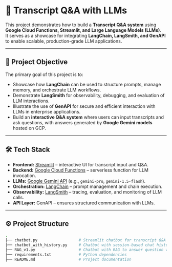# 📄 Transcript Q&A with LLMs  

This project demonstrates how to build a **Transcript Q&A system** using **Google Cloud Functions, Streamlit, and Large Language Models (LLMs)**.  
It serves as a showcase for integrating **LangChain, LangSmith, and GenAPI** to enable scalable, production-grade LLM applications.  

---

## 🚀 Project Objective  
The primary goal of this project is to:  
- Showcase how **LangChain** can be used to structure prompts, manage memory, and orchestrate LLM workflows.  
- Demonstrate **LangSmith** for observability, debugging, and evaluation of LLM interactions.  
- Illustrate the use of **GenAPI** for secure and efficient interaction with LLMs in enterprise applications.  
- Build an **interactive Q&A system** where users can input transcripts and ask questions, with answers generated by **Google Gemini models** hosted on GCP.  

---

## 🛠️ Tech Stack  
- **Frontend:** [Streamlit](https://streamlit.io/) – interactive UI for transcript input and Q&A.  
- **Backend:** [Google Cloud Functions](https://cloud.google.com/functions) – serverless function for LLM invocation.  
- **LLMs:** [Google Gemini API](https://ai.google.dev/gemini-api) (e.g., `gemini-pro`, `gemini-1.5-flash`).  
- **Orchestration:** [LangChain](https://www.langchain.com/) – prompt management and chain execution.  
- **Observability:** [LangSmith](https://smith.langchain.com/) – tracing, evaluation, and monitoring of LLM calls.  
- **API Layer:** GenAPI – ensures structured communication with LLMs.  

---

## ⚙️ Project Structure  

```bash
.
├── chatbot.py                  # Streamlit chatbot for transcript Q&A
├── chatbot_with_history.py     # Chatbot with session-based chat history
├── RAG_v1.py                   # Chatbot with RAG to answer question with context
├── requirements.txt            # Python dependencies
├── README.md                   # Project documentation
